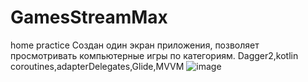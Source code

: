 # GamesStreamMax
home practice
Создан один экран приложения, позволяет просмотривать компьютерные игры по категориям.
Dagger2,kotlin coroutines,adapterDelegates,Glide,MVVM
![image](https://user-images.githubusercontent.com/70865564/158456057-6b574ed1-e689-459e-849f-737cd37f1847.png)
